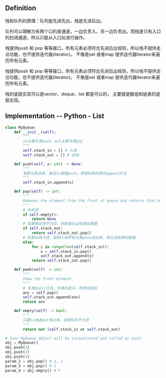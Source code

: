 ## Definition

栈和队列的原理：队列是先进先出，栈是先进后出。

队列可以理解为有两个口的直通道，一边负责入，另一边负责出。而栈是只有入口的封闭通道，所以只能从入口处进行操作。

栈提供push 和 pop 等等接口，所有元素必须符合先进后出规则，所以栈不提供走访功能，也不提供迭代器(iterator)。 不像是set 或者map 提供迭代器iterator来遍历所有元素。

栈提供push 和 pop 等等接口，所有元素必须符合先进后出规则，所以栈不提供走访功能，也不提供迭代器(iterator)。 不像是set 或者map 提供迭代器iterator来遍历所有元素。

栈的底层实现可以是vector，deque，list 都是可以的， 主要就是数组和链表的底层实现。

## Implementation -- Python - List
```python
class MyQueue:
    def __init__(self):
        """
        in主要负责push，out主要负责pop
        """
        self.stack_in = [] # 入栈
        self.stack_out = [] # 出栈

    def push(self, x: int) -> None:
        """
        有新元素进来，就往in里面push，原理利用列表的append方法
        """
        self.stack_in.append(x)

    def pop(self) -> int:
        """
        Removes the element from the front of queue and returns that element.
        """
        # 先判空
        if self.empty():
            return None
        # 如果输出栈不为空，则直接从出栈弹出数据
        if self.stack_out:
            return self.stack_out.pop()
        # 如果出栈为空，就把入栈所有元素push进出栈，再从出栈弹出数据
        else:
            for i in range(len(self.stack_in)):
                x = self.stack_in.pop()
                self.stack_out.append(x)
            return self.stack_out.pop()

    def peek(self) -> int:
        """
        Show the front element.
        """
        # 复用pop()方法，先弹出显示，再添加回去
        ans = self.pop()
        self.stack_out.append(ans)
        return ans

    def empty(self) -> bool:
        """
        只要in或者out有元素，说明队列不为空
        """
        return not (self.stack_in or self.stack_out)

# Your MyQueue object will be instantiated and called as such:
obj = MyQueue()
obj.push(1)
obj.push(2)
obj.push(3)
param_2 = obj.pop() # 1, 2
param_3 = obj.pop() # 1
param_4 = obj.empty() # F
```